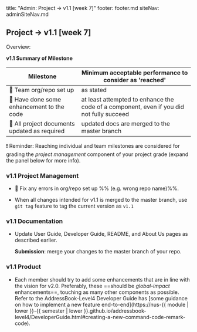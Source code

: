 <frontmatter>
title: "Admin: Project → v1.1 [week 7]"
footer: footer.md
siteNav: adminSiteNav.md
</frontmatter>

<link rel="stylesheet" href="../css/main.css">
<link rel="stylesheet" href="../css/admin.css">

<include src="../common/header.md" />

<div class="website-content" id="main">

<div id="title">

## Project → v1.1 [week 7]
</div>
<div id="body"> 

<tip-box>

Overview: <include src="project-timeline.md#v11-overview" inline />
</tip-box>

**v1.1 Summary of Milestone**

Milestone | Minimum acceptable performance to consider as 'reached'
--------- | -------------------------------------------------------
:busts_in_silhouette: Team org/repo set up | as stated
:bust_in_silhouette: Have done some enhancement to the code | at least attempted to enhance the code of a component, even if you did not fully succeed
:busts_in_silhouette: All project documents updated as required | updated docs are merged to the master branch

:exclamation: Reminder: Reaching individual and team milestones are considered for grading the _project management_ component of your project grade (expand the panel below for more info).

<panel header="%%Admin {{ icon_embedding }} Project Assessment → Project Management%%" minimized >
  <include src="project-assessment.md#project-management-grading" />
</panel>

<div id="documentation">

### v1.1 Project Management

* :busts_in_silhouette: Fix any errors in org/repo set up %%&nbsp;(e.g. wrong repo name)%%.

* When all changes intended for v1.1 is merged to the master branch, use `git tag` feature to tag the current version as `v1.1`


### v1.1 Documentation

* Update User Guide, Developer Guide, README, and About Us pages as described earlier.

  **Submission**: merge your changes to the master branch of your repo.

</div>
<div id="product">

### v1.1 Product

* Each member should try to add some enhancements that are in line with the vision for v2.0. Preferably, these ==should be <tooltip content="should go beyond the component you are in charge of">_global-impact_</tooltip> enhancements==, touching as many other components as possible. Refer to the AddressBook-Level4 Developer Guide has [some guidance on how to implement a new feature end-to-end](https://nus-{{ module | lower }}-{{ semester | lower }}.github.io/addressbook-level4/DeveloperGuide.html#creating-a-new-command-code-remark-code).

</div>

</div>
</div>